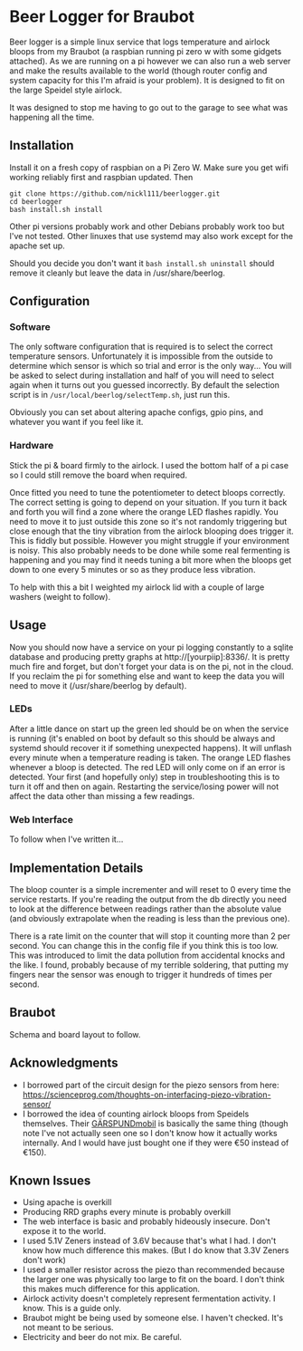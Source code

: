 # Beer Logger for Braubot

Beer logger is a simple linux service that logs temperature and airlock bloops from my Braubot (a raspbian running pi zero w with some gidgets attached). As we are running on a pi however we can also run a web server and make the results available to the world (though router config and system capacity for this I'm afraid is your problem). It is designed to fit on the large Speidel style airlock.

It was designed to stop me having to go out to the garage to see what was happening all the time.

## Installation
Install it on a fresh copy of raspbian on a Pi Zero W. Make sure you get wifi working reliably first and raspbian updated. Then
```
git clone https://github.com/nickl111/beerlogger.git
cd beerlogger
bash install.sh install
```

Other pi versions probably work and other Debians probably work too but I've not tested. Other linuxes that use systemd may also work except for the apache set up.

Should you decide you don't want it `bash install.sh uninstall` should remove it cleanly but leave the data in /usr/share/beerlog.

## Configuration
### Software
The only software configuration that is required is to select the correct temperature sensors. Unfortunately it is impossible from the outside to determine which sensor is which so trial and error is the only way... You will be asked to select during installation and half of you will need to select again when it turns out you guessed incorrectly. By default the selection script is in `/usr/local/beerlog/selectTemp.sh`, just run this.

Obviously you can set about altering apache configs, gpio pins, and whatever you want if you feel like it.

### Hardware
Stick the pi & board firmly to the airlock. I used the bottom half of a pi case so I could still remove the board when required.

Once fitted you need to tune the potentiometer to detect bloops correctly. The correct setting is going to depend on your situation.
If you turn it back and forth you will find a zone where the orange LED flashes rapidly. You need to move it to just outside this zone so it's not randomly triggering but close enough that the tiny vibration from the airlock blooping does trigger it. This is fiddly but possible. However you might struggle if your environment is noisy. This also probably needs to be done while some real fermenting is happening and you may find it needs tuning a bit more when the bloops get down to one every 5 minutes or so as they produce less vibration.

To help with this a bit I weighted my airlock lid with a couple of large washers (weight to follow).

## Usage
Now you should now have a service on your pi logging constantly to a sqlite database and producing pretty graphs at http://[yourpiip]:8336/. It is pretty much fire and forget, but don't forget your data is on the pi, not in the cloud. If you reclaim the pi for something else and want to keep the data you will need to move it (/usr/share/beerlog by default).
### LEDs
After a little dance on start up the green led should be on when the service is running (it's enabled on boot by default so this should be always and systemd should recover it if something unexpected happens). It will unflash every minute when a temperature reading is taken.
The orange LED flashes whenever a bloop is detected. The red LED will only come on if an error is detected. Your first (and hopefully only) step in troubleshooting this is to turn it off and then on again. Restarting the service/losing power will not affect the data other than missing a few readings.

### Web Interface
To follow when I've written it...

## Implementation Details
The bloop counter is a simple incrementer and will reset to 0 every time the service restarts. If you're reading the output from the db directly you need to look at the difference between readings rather than the absolute value (and obviously extrapolate when the reading is less than the previous one).

There is a rate limit on the counter that will stop it counting more than 2 per second. You can change this in the config file if you think this is too low. This was introduced to limit the data pollution from accidental knocks and the like. I found, probably because of my terrible soldering, that putting my fingers near the sensor was enough to trigger it hundreds of times per second.
	
## Braubot

Schema and board layout to follow.

## Acknowledgments
- I borrowed part of the circuit design for the piezo sensors from here: https://scienceprog.com/thoughts-on-interfacing-piezo-vibration-sensor/
- I borrowed the idea of counting airlock bloops from Speidels themselves. Their [GÄRSPUNDmobil](https://www.speidels-braumeister.de/en/braumeister/gaerspundmobil-and-gaermeister-control.html) is basically the same thing (though note I've not actually seen one so I don't know how it actually works internally. And I would have just bought one if they were €50 instead of €150). 

## Known Issues
- Using apache is overkill
- Producing RRD graphs every minute is probably overkill
- The web interface is basic and probably hideously insecure. Don't expose it to the world.
- I used 5.1V Zeners instead of 3.6V because that's what I had. I don't know how much difference this makes. (But I do know that 3.3V Zeners don't work)
- I used a smaller resistor across the piezo than recommended because the larger one was physically too large to fit on the board. I don't think this makes much difference for this application.
- Airlock activity doesn't completely represent fermentation activity. I know. This is a guide only.
- Braubot might be being used by someone else. I haven't checked. It's not meant to be serious.
- Electricity and beer do not mix. Be careful.